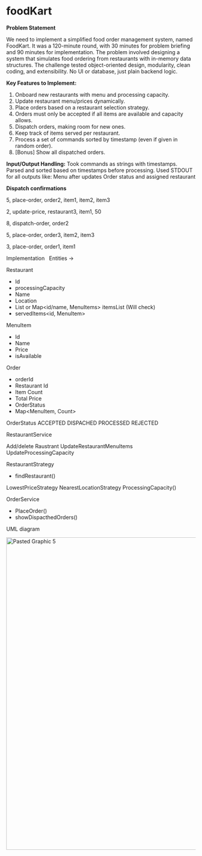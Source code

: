 # foodKart

**Problem Statement**

We need to implement a simplified food order management system, named FoodKart. It was a 120-minute round, with 30 minutes for problem briefing and 90 minutes for implementation.
The problem involved designing a system that simulates food ordering from restaurants with in-memory data structures. The challenge tested object-oriented design, modularity, clean coding, and extensibility. No UI or database, just plain backend logic.


**Key Features to Implement:**
1. Onboard new restaurants with menu and processing capacity.
2. Update restaurant menu/prices dynamically.
3. Place orders based on a restaurant selection strategy.
4. Orders must only be accepted if all items are available and capacity allows.
5. Dispatch orders, making room for new ones.
6. Keep track of items served per restaurant.
7. Process a set of commands sorted by timestamp (even if given in random order).
8. [Bonus] Show all dispatched orders.


**Input/Output Handling:**
Took commands as strings with timestamps.
Parsed and sorted based on timestamps before processing.
Used STDOUT for all outputs like:
Menu after updates
Order status and assigned restaurant

**Dispatch confirmations**

5, place-order, order2, item1, item2, item3

2, update-price, restaurant3, item1, 50

8, dispatch-order, order2 

5, place-order, order3, item2, item3

3, place-order, order1, item1

Implementation  
Entities ->

Restaurant
- Id
- processingCapacity
- Name
- Location
- List<MenuItems> or Map<id/name, MenuItems> itemsList (Will check)
- servedItems<id, MenuItem>

MenuItem
- Id
- Name
- Price
- isAvailable

Order
- orderId
- Restaurant Id 
- Item Count
- Total Price
- OrderStatus
- Map<MenuItem, Count>

OrderStatus
ACCEPTED
DISPACHED
PROCESSED
REJECTED

RestaurantService

Add/delete Raustrant
UpdateRestaurantMenuItems
UpdateProcessingCapacity

RestaurantStrategy
- findRestaurant()

LowestPriceStrategy 
NearestLocationStrategy
ProcessingCapacity()

OrderService
- PlaceOrder()
- showDispacthedOrders()



UML diagram

<img width="1338" height="831" alt="Pasted Graphic 5" src="https://github.com/user-attachments/assets/ea63dcb0-ba28-489f-af6c-c727d2226b32" />
